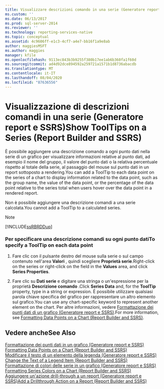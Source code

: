 ```yaml
---
title: Visualizzare descrizioni comando in una serie (Generatore report e SSRS) | Microsoft Docs
ms.custom: ''
ms.date: 06/13/2017
ms.prod: sql-server-2014
ms.reviewer: ''
ms.technology: reporting-services-native
ms.topic: conceptual
ms.assetid: 4c9606ff-e1c3-4cf7-a4e7-bb16f1a9e8ab
author: maggiesMSFT
ms.author: maggies
manager: kfile
ms.openlocfilehash: 9113ec843b3b9255f380b17ee1ab6b360fa1f60d
ms.sourcegitcommit: ad4d92dce894592a259721a1571b1d8736abacdb
ms.translationtype: MT
ms.contentlocale: it-IT
ms.lasthandoff: 08/04/2020
ms.locfileid: "87636556"
---
```

# <a name="show-tooltips-on-a-series-report-builder-and-ssrs"></a><span data-ttu-id="941e9-102">Visualizzazione di descrizioni comandi in una serie (Generatore report e SSRS)</span><span class="sxs-lookup"><span data-stu-id="941e9-102">Show ToolTips on a Series (Report Builder and SSRS)</span></span>
  <span data-ttu-id="941e9-103">È possibile aggiungere una descrizione comando a ogni punto dati nella serie di un grafico per visualizzare informazioni relative al punto dati, ad esempio il nome del gruppo, il valore del punto dati o la relativa percentuale rispetto al totale della serie, al passaggio del mouse sul punto dati in un report sottoposto a rendering.</span><span class="sxs-lookup"><span data-stu-id="941e9-103">You can add a ToolTip to each data point on the series of a chart to display information related to the data point, such as the group name, the value of the data point, or the percentage of the data point relative to the series total when users hover over the data point in a rendered report.</span></span>  
  
 <span data-ttu-id="941e9-104">Non è possibile aggiungere una descrizione comandi a una serie calcolata.</span><span class="sxs-lookup"><span data-stu-id="941e9-104">You cannot add a ToolTip to a calculated series.</span></span>  
  
> [!NOTE]  
>  [!INCLUDE[ssRBRDDup](../../includes/ssrbrddup-md.md)]  
  
### <a name="to-specify-a-tooltip-on-each-data-point"></a><span data-ttu-id="941e9-105">Per specificare una descrizione comandi su ogni punto dati</span><span class="sxs-lookup"><span data-stu-id="941e9-105">To specify a ToolTip on each data point</span></span>  
  
1.  <span data-ttu-id="941e9-106">Fare clic con il pulsante destro del mouse sulla serie o sul campo contenuto nell'area **Valori** , quindi scegliere **Proprietà serie**.</span><span class="sxs-lookup"><span data-stu-id="941e9-106">Right-click on the series or right-click on the field in the **Values** area, and click **Series Properties**.</span></span>  
  
2.  <span data-ttu-id="941e9-107">Fare clic su **Dati serie** e digitare una stringa o un'espressione per la proprietà **Descrizione comando** .</span><span class="sxs-lookup"><span data-stu-id="941e9-107">Click **Series Data** and, for the **ToolTip** property, type in a string or expression.</span></span> <span data-ttu-id="941e9-108">È possibile utilizzare qualsiasi parola chiave specifica del grafico per rappresentare un altro elemento sul grafico.</span><span class="sxs-lookup"><span data-stu-id="941e9-108">You can use any chart-specific keyword to represent another element on the chart.</span></span> <span data-ttu-id="941e9-109">Per altre informazioni, vedere [Formattazione dei punti dati di un grafico &#40;Generatore report e SSRS&#41;](formatting-data-points-on-a-chart-report-builder-and-ssrs.md).</span><span class="sxs-lookup"><span data-stu-id="941e9-109">For more information, see [Formatting Data Points on a Chart &#40;Report Builder and SSRS&#41;](formatting-data-points-on-a-chart-report-builder-and-ssrs.md).</span></span>  
  
## <a name="see-also"></a><span data-ttu-id="941e9-110">Vedere anche</span><span class="sxs-lookup"><span data-stu-id="941e9-110">See Also</span></span>  
 <span data-ttu-id="941e9-111">[Formattazione dei punti dati in un grafico &#40;Generatore report e SSRS&#41;](formatting-data-points-on-a-chart-report-builder-and-ssrs.md) </span><span class="sxs-lookup"><span data-stu-id="941e9-111">[Formatting Data Points on a Chart &#40;Report Builder and SSRS&#41;](formatting-data-points-on-a-chart-report-builder-and-ssrs.md) </span></span>  
 <span data-ttu-id="941e9-112">[Modificare il testo di un elemento della legenda &#40;Generatore report e SSRS&#41;](chart-legend-change-item-text-report-builder.md) </span><span class="sxs-lookup"><span data-stu-id="941e9-112">[Change the Text of a Legend Item &#40;Report Builder and SSRS&#41;](chart-legend-change-item-text-report-builder.md) </span></span>  
 <span data-ttu-id="941e9-113">[Formattazione di colori delle serie in un grafico &#40;Generatore report e SSRS&#41;](formatting-series-colors-on-a-chart-report-builder-and-ssrs.md) </span><span class="sxs-lookup"><span data-stu-id="941e9-113">[Formatting Series Colors on a Chart &#40;Report Builder and SSRS&#41;](formatting-series-colors-on-a-chart-report-builder-and-ssrs.md) </span></span>  
 [<span data-ttu-id="941e9-114">Aggiungere un'azione drill-through a un report &#40;Generatore report e SSRS&#41;</span><span class="sxs-lookup"><span data-stu-id="941e9-114">Add a Drillthrough Action on a Report &#40;Report Builder and SSRS&#41;</span></span>](add-a-drillthrough-action-on-a-report-report-builder-and-ssrs.md)  
  
  
